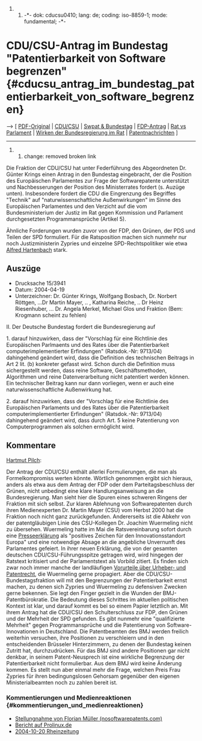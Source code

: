 1.  1.  -\*- dok: cducsu0410; lang: de; coding: iso-8859-1; mode:
        fundamental; -\*-

# CDU/CSU-Antrag im Bundestag \"Patentierbarkeit von Software begrenzen\" {#cducsu_antrag_im_bundestag_patentierbarkeit_von_software_begrenzen}

\--\> \[
[PDF-Original](http://swpat.ffii.org/papiere/cducsu0410/cducsu041019.pdf "wikilink")
\| [ CDU/CSU](SwpatcducsuDe "wikilink") \| [ Swpat &
Bundestag](SwpatbundestagDe "wikilink") \|
[FDP-Antrag](http://swpat.ffii.org/papiere/europarl0309/fdp0405/ "wikilink")
\| [Rat vs
Parlament](http://swpat.ffii.org/papiere/europarl0309/cons0401/tab/ "wikilink")
\| [ Wirken der Bundesregierung im Rat](ConsDe040518De "wikilink") \| [
Patentnachrichten](SwpatcninoDe "wikilink") \]

------------------------------------------------------------------------

1.  1.  change: removed broken link

Die Fraktion der CDU/CSU hat unter Federführung des Abgeordneten Dr.
Günter Krings einen Antrag in den Bundestag eingebracht, der die
Position des Europäischen Parlamentes zur Frage der Softwarepatente
unterstützt und Nachbesserungen der Position des Ministerrates fordert
(s. Auzüge unten). Insbesondere fordert die CDU die Eingrenzung des
Begriffes \"Technik\" auf \"naturwissenschaftliche Außenwirkungen\" im
Sinne des Europäischen Parlamentes und den Verzicht auf die vom
Bundesministerium der Justiz im Rat gegen Kommission und Parlament
durchgesetzten Programmansprüche (Artikel 5).

Ähnliche Forderungen wurden zuvor von der FDP, den Grünen, der PDS und
Teilen der SPD formuliert. Für die Ratsposition machen sich nunmehr nur
noch Justizministerin Zypries und einzelne SPD-Rechtspolitiker wie etwa
[ Alfred Hartenbach](AlfredHartenbachDe "wikilink") stark.

## Auszüge

-   Drucksache 15/3941
-   Datum: 2004-04-19
-   Unterzeichner: Dr. Günter Krings, Wolfgang Bosbach, Dr. Norbert
    Röttgen, \...Dr Martin Mayer, .. , Katharina Reiche, .. Dr Heinz
    Riesenhuber, \... Dr. Angela Merkel, Michael Glos und Fraktion (Bem:
    Krogmann scheint zu fehlen)

II\. Der Deutsche Bundestag fordert die Bundesregierung auf

1\. darauf hinzuwirken, dass der \"Vorschlag für eine Richtlinie des
Europäischen Parlmaents und des Rates über die Patentierbarkeit
computerimplementierter Erfindungen\" (Ratsdok.-Nr: 9713/04) dahingehend
geändert wird, dass die Definition des technischen Beitrags in Art 2
lit. (b) konkreter gefasst wird. Schon durch die Definition muss
sichergestellt werden, dass reine Software, Geschäftsmethoden,
Algorithmen und reine Datenverarbeitung nicht patentiert werden können.
Ein technischer Beitrag kann nur dann vorliegen, wenn er auch eine
naturwissenschaftliche Außenwirkung hat.

2\. darauf hinzuwirken, dass der \"Vorschlag für eine Richtlinie des
Europäischen Parlaments und des Rates über die Patentierbarkeit
computerimplementierter Erfindungen\" (Ratsdok.-Nr: 9713/04) dahingehend
geändert wird, dass durch Art. 5 keine Patentierung von
Computerprogrammen als solchen ermöglicht wird.

## Kommentare

[ Hartmut Pilch](HartmutPilchDe "wikilink"):

Der Antrag der CDU/CSU enthält allerlei Formulierungen, die man als
Formelkompromiss werten könnte. Wörtlich genommen ergibt sich hieraus,
anders als etwa aus dem Antrag der FDP oder dem Parteitagsbeschluss der
Grünen, nicht unbedingt eine klare Handlungsanweisung an die
Bundesregierung. Man sieht hier die Spuren eines schweren Ringens der
Fraktion mit sich selbst. Zur klaren Ablehnung von Softwarepatenten
durch ihren Medienexperten Dr. Martin Mayer (CSU) vom Herbst 2000 hat
die Fraktion noch nicht ganz zurückgefunden. Andererseits ist die Abkehr
von der patentgläubigen Linie des CSU-Kollegen Dr. Joachim Wuermeling
nicht zu übersehen. Wuermeling hatte im Mai die Ratsvereinbarung sofort
durch eine [ Presseerklärung](Wuermeling040519De "wikilink") als
\"positives Zeichen für den Innovationsstandort Europa\" und eine
notwendige Absage an die angebliche Unvernunft des Parlamentes gefeiert.
In ihrer neuen Erklärung, die von der gesamten deutschen
CDU/CSU-Führungsspitze getragen wird, wird hingegen der Ratstext
kritisiert und der Parlamentstext als Vorbild zitiert. Es finden sich
zwar noch immer manche der landläufigen [Vorurteile über Urheber- und
Patentrecht](http://swpat.ffii.org/stidi/fukpi/ "wikilink"), die
Wuermeling gerne propagiert. Aber die CDU/CSU-Bundestagsfraktion will
mit den Begrenzungen der Patentierbarkeit ernst machen, zu denen sich
Zypries und Wuermeling zu defensiven Zwecken gerne bekennen. Sie legt
den Finger gezielt in die Wunden der BMJ-Patentbürokratie. Die Bedeutung
dieses Schrittes im aktuellen politischen Kontext ist klar, und darauf
kommt es bei so einem Papier letztlich an. Mit ihrem Antrag hat die
CDU/CSU den Schulterschluss zur FDP, den Grünen und der Mehrheit der SPD
gefunden. Es gibt nunmehr eine \"qualifizierte Mehrheit\" gegen
Programmansprüche und die Patentierung von Software-Innovationen in
Deutschland. Die Patentbeamten des BMJ werden freilich weiterhin
versuchen, ihre Positionen zu verschleiern und in den entscheidenden
Brüsseler Hinterzimmern, zu denen der Bundestag keinen Zutritt hat,
durchzudrücken. Für das BMJ sind andere Positionen gar nicht denkbar, in
seinem Patent-Neusprech ist eine wirkliche Begrenzung der
Patentierbarkeit nicht formulierbar. Aus dem BMJ wird keine Änderung
kommen. Es stellt nun aber einmal mehr die Frage, welchen Preis Frau
Zypries für ihren bedingungslosen Gehorsam gegenüber den eigenen
Ministerialbeamten noch zu zahlen bereit ist.

### Kommentierungen und Medienreaktionen {#kommentierungen_und_medienreaktionen}

-   [Stellungnahme von Florian Müller
    (nosoftwarepatents.com)](http://nosoftwarepatents.com/phpBB2/viewtopic.php?t=22 "wikilink")
-   [Bericht auf
    Prolinux.de](http://www.pro-linux.de/news/2004/7412.html "wikilink")
-   [2004-10-20
    Rheinzeitung](http://rhein-zeitung.de/on/04/10/20/comscience/r/patent.html?a "wikilink")
